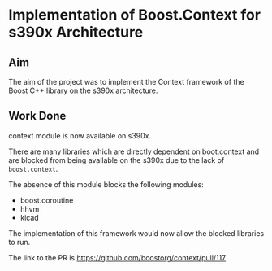 # Implementation of Boost.Context for s390x Architecture

## Aim

The aim of the project was to implement the Context framework of the Boost C++
library on the s390x architecture. 

## Work Done

context module is now available on s390x.

There are many libraries which are directly  dependent on boot.context and are 
blocked from being available on the s390x due to the lack of `boost.context`.

The absence of this module blocks the following modules:

* boost.coroutine
* hhvm
* kicad

The implementation of this framework would now allow the blocked libraries to
run.

The link to the PR is https://github.com/boostorg/context/pull/117